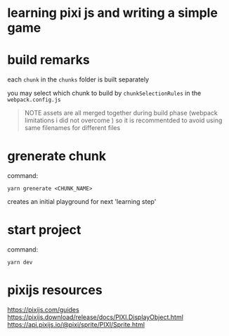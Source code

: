 # learning pixi js and writing a simple game

# build remarks

each `chunk` in the `chunks` folder is built separately

you may select which chunk to build by `chunkSelectionRules` in the `webpack.config.js`

> NOTE assets are all merged together during build phase (webpack limitations i did not overcome )
> so it is recommentded to avoid using same filenames for different files

# grenerate chunk

command:

`yarn grenerate <CHUNK_NAME>`

creates an initial playground for next 'learning step'

# start project

command:

`yarn dev`

# pixijs resources

https://pixijs.com/guides
https://pixijs.download/release/docs/PIXI.DisplayObject.html
https://api.pixijs.io/@pixi/sprite/PIXI/Sprite.html

